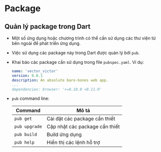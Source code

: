 # Package

## Quản lý package trong Dart

- Một số ứng dụng hoặc chương trình có thể cần sử dụng các thư viện từ bên ngoài
  để phát triển ứng dụng.

- Việc sử dụng các package này trong Dart được quản lý bởi `pub`.

- Khai báo các package cần sử dụng trong file `pubspec.yaml`. Ví dụ:

  ```yaml
  name: 'vector_victor'
  version: 0.0.1
  description: An absolute bare-bones web app.
  ...
  dependencies: browser: '>=0.10.0 <0.11.0'
  ```

- `pub` command line:

  | Command       | Mô tả                          |
  | ------------- | ------------------------------ |
  | `pub get`     | Cài đặt các package cần thiết  |
  | `pub upgrade` | Cập nhật các package cần thiết |
  | `pub build`   | Build ứng dụng                 |
  | `pub help`    | Hiển thị các lệnh hỗ trợ       |
